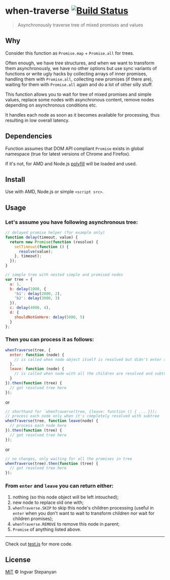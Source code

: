 # when-traverse [![Build Status](https://travis-ci.org/RReverser/when-traverse.svg?branch=master)](https://travis-ci.org/RReverser/when-traverse)

> Asynchronously traverse tree of mixed promises and values

## Why

Consider this function as `Promise.map` + `Promise.all` for trees.

Often enough, we have tree structures, and when we want to transform them asynchronously, we have no other options but use sync variants of functions or write ugly hacks by collecting arrays of inner promises, handling them with `Promise.all`, collecting new promises (if there are), waiting for them with `Promise.all` again and do a lot of other silly stuff.

This function allows you to wait for tree of mixed promises and simple values, replace some nodes with asynchronous content, remove nodes depending on asynchronous conditions etc.

It handles each node as soon as it becomes available for processing, thus resulting in low overall latency.

## Dependencies

Function assumes that DOM API compliant `Promise` exists in global namespace (true for latest versions of Chrome and Firefox).

If it's not, for AMD and Node.js [polyfill](https://github.com/jakearchibald/es6-promise) will be loaded and used.

## Install

Use with AMD, Node.js or simple `<script src>`.

## Usage

### Let's assume you have following asynchronous tree:

```js
// delayed promise helper (for example only)
function delay(timeout, value) {
  return new Promise(function (resolve) {
    setTimeout(function () {
      resolve(value);
    }, timeout);
  });
}

// sample tree with nested simple and promised nodes
var tree = {
  a: 1,
  b: delay(1000, {
    'b1': delay(2000, 2),
    'b2': delay(3000, 3)
  }),
  c: delay(4000, 4),
  d: {
    shouldNotGoHere: delay(5000, 5)
  }
};
```

### Then you can process it as follows:

```javascript
whenTraverse(tree, {
  enter: function (node) {
    // is called when node object itself is resolved but didn't enter subtree yet
  },
  leave: function (node) {
    // is called when node with all the children are resolved and subtree is processed
  }
}).then(function (tree) {
  // got resolved tree here
});
```

or

```javascript
// shorthand for `whenTraverse(tree, {leave: function () { ... }});
// process each node only when it's completely resolved with subtree
whenTraverse(tree, function leave(node) {
  // process each node here
}).then(function (tree) {
  // got resolved tree here
});
```

or

```javascript
// no changes, only waiting for all the promises in tree
whenTraverse(tree).then(function (tree) {
  // got resolved tree here
});
```

### From `enter` and `leave` you can return either:

1. nothing (so this node object will be left intouched);
2. new node to replace old one with;
3. `whenTraverse.SKIP` to skip this node's children processing (useful in `enter` when you don't want to wait to transform children nor wait for children promises);
4. `whenTraverse.REMOVE` to remove this node in parent;
5. `Promise` of anything listed above.

---

Check out [test.js](https://github.com/RReverser/when-traverse/blob/master/test.js) for more code.

## License

[MIT](http://opensource.org/licenses/MIT) © Ingvar Stepanyan
